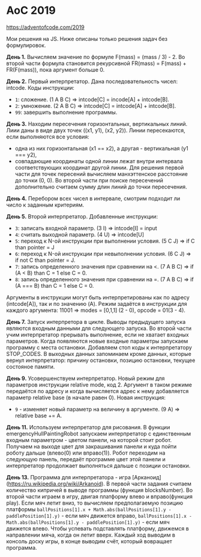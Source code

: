 # AoC 2019 
https://adventofcode.com/2019

Мои решения на JS. Ниже описаны только решения задач без формулировок.

**День 1.** Вычисляем значение по формуле F(mass) = (mass / 3) - 2. Во второй части 
формула становится рекурсивной FR(mass) = F(mass) + FR(F(mass)), пока аргумент больше 0.

**День 2.** Первый интерпретатор. Дана последовательность чисел: intcode.
Коды инструкции:
- `1`: сложение. (1 A B C) => intcode[C] = incode[A] + intcode[B].
- `2`: умножение. (2 A B C) => intcode[C] = intcode[A] + intcode[B].
- `99`: завершить выполнение программы.

**День 3.** Находим пересечения горизонтальных, вертикальных линий.
Лиии даны в виде двух точек ((x1, y1), (x2, y2)).
Линии пересекаются, если выполняются все условия:
- одна из них горизонтальная (x1 == x2), а другая - вертикальная (y1 === y2),
- совпадающие координаты одной линии лежат внутри интервала соответствующих координат 
другой линии.
Для решения первой части для точек пересений вычисляем манхэттенское расстояние 
до точки (0, 0). Во второй части при поиске пересечений дополнительно считаем сумму 
длин линий до точки пересечения.  

**День 4.** Перебором всех чисел в интервале, смотрим подходит ли число к заданным критериям.

**День 5.** Второй интерпретатор. Добавленные инструкции:
- `3`: записать входной параметр. (3 I) => intcode[I] = input
- `4`: считать выходной параметр. (4 U) => intcode[U]
- `5`: переход к N-ой инструкции при выполнении условия. (5 C J) => if C than pointer = J
- `6`: переход к N-ой инструкции при невыполнении условия. (6 C J) => if not C than pointer = J.
- `7`: запись определенного значения при сравнении на <. (7 A B C) => if (A < B) than С = 1 else С = 0.
- `8`: запись определенного значения при сравнении на =. (7 A B C) => if (A === B) than С = 1 else С = 0.

Аргументы в инструкции могут быть интерпретированы как по адресу (intcode[A]), так и по значению (A).
Режим задаётся в инструкции для каждого аргумента: 11001 => modes = [0,1,1] (2 - 0), opcode = 01(3 - 4).

**День 7.** Запуск интерпретора в цикле. Выводы предыдущего запуска являются входным данными для 
следующего запуска.
Во второй части учим интерпретатор прерывать выполнение, если не хватает входных параметров. Когда 
появляются новые входные параметры запускаем программу с места остановки.
Добавляем стоп коды к интерпретатору STOP_CODES. В выходных данных запоминаем кроме данных, которые 
вернул интерпретатор: причину остановки, позицию остановки, текущее состояное памяти.

**День 9.** Усовершенствуем интерпретатор. 
Новый режим для параметров инструкции relative mode, код 2. Аргумент в таком режиме передаётся по 
адресу и когда вычисляется адрес к нему добавляется параметр relative base (в начале равен 0).
Новая инструкция:
- `9` - изменяет новый параметр на величину в аргументе. (9 A) => relative base += A.

**День 11.** Используем интерпретатор для рисования.
В функции emergencyHullPaintingRobot запускаем интерпретатор с единственным входным параметром -
цветом панели, на которой стоит робот. Получаем на выходе цвет для закрашивания панели и куда пойти 
роботу дальше (влево(0) или вправо(1)). Робот переходим на следующую панель, передаёт программе цвет 
этой панели и интерпретатор продолжает выполняться дальше с позиции остановки.  

**День 13.** Программа для интерпретатора - игра [Арканоид] (https://ru.wikipedia.org/wiki/Arkanoid).
В первой части задания считаем количество кипричей в выводе программы (функция blocksNumber).
Во второй части играем в игру, двигая платформу влево и вправо(функция play). Если мяч летит вниз, то вычисляем
предполагаемую позицию платформы 
`ballPositions[1].x + Math.abs(ballPositions[1].y - paddlePosition[1].y)` - если мяч движется вправо,
`ballPositions[1].x - Math.abs(ballPositions[1].y - paddlePosition[1].y)` - если мяч движется влево.
Чтобы успевать подставлять платформу, движемся в направлении мяча, когда он летит вверх.
Каждый ход выводим в консоль доску игры, в конце выводим счёт, который вовращает программа.